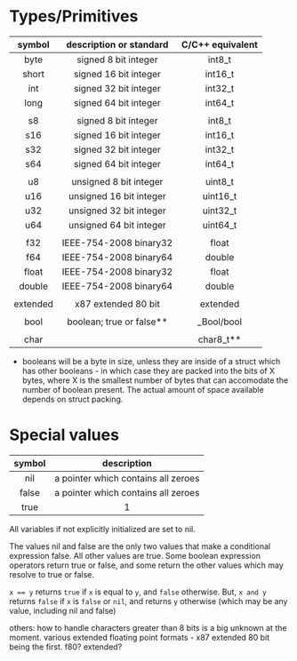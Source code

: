 
# Types/Primitives

| symbol       | description or standard | C/C++ equivalent |
| :----------: | :---------------------: | :--------------: |
| byte         | signed 8 bit integer    | int8_t           |
| short        | signed 16 bit integer   | int16_t          |
| int          | signed 32 bit integer   | int32_t          |
| long         | signed 64 bit integer   | int64_t          |
|              |                         |                  |
| s8           | signed 8 bit integer    | int8_t           |
| s16          | signed 16 bit integer   | int16_t          |
| s32          | signed 32 bit integer   | int32_t          |
| s64          | signed 64 bit integer   | int64_t          |
|              |                         |                  |
| u8           | unsigned 8 bit integer  | uint8_t          |
| u16          | unsigned 16 bit integer | uint16_t         |
| u32          | unsigned 32 bit integer | uint32_t         |
| u64          | unsigned 64 bit integer | uint64_t         |
|              |                         |                  |
| f32          | IEEE-754-2008 binary32  | float            |
| f64          | IEEE-754-2008 binary64  | double           |
| float        | IEEE-754-2008 binary32  | float            |
| double       | IEEE-754-2008 binary64  | double           |
|              |                         |                  |
| extended     | x87 extended 80 bit     | extended         |
|              |                         |                  |
| bool         | boolean; true or false**| _Bool/bool       |
|              |                         |                  |
| char         |                         | char8_t**         |

* booleans will be a byte in size, unless they are inside of a struct which has other booleans - in which case they are packed into the bits of X bytes, where X is the smallest number of bytes that can accomodate the number of boolean present. The actual amount of space available depends on struct packing.

# Special values

| symbol       | description                         |
| :----------: | :---------------------------------: |
| nil          | a pointer which contains all zeroes |
| false        | a pointer which contains all zeroes |
| true         | 1                                   |

All variables if not explicitly initialized are set to nil.

The values nil and false are the only two values that make a conditional expression false. All other values are true.
Some boolean expression operators return true or false, and some return the other values which may resolve to true or false.

`x == y` returns `true` if `x` is equal to `y`, and `false` otherwise. But, `x and y` returns `false` if `x` is `false` or `nil`, and returns `y` otherwise (which may be any value, including nil and false)


others:
how to handle characters greater than 8 bits is a big unknown at the moment.
various extended floating point formats - x87 extended 80 bit being the first.
f80?
extended?

